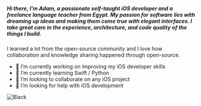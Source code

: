 ##### Hi there, I'm Adam, a passionate self-taught iOS developer and a freelance language teacher from Egypt. My passion for software lies with dreaming up ideas and making them come true with elegant interfaces. I take great care in the experience, architecture, and code quality of the things I build.

I learned a lot from the open-source community and I love how collaboration and knowledge sharing happened through open-source.



- 🔭 I’m currently working on improving my iOS developer skills
- 🌱 I’m currently learning Swift / Python 
- 👯 I’m looking to collaborate on any iOS project
- 🤔 I’m looking for help with iOS development

![Black](black.jpg)

